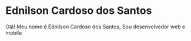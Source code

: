 # Ednilson Cardoso dos Santos

<p>Olá! Meu nome é Ednilson Cardoso dos Santos, Sou desenvolvedor web e mobile</P>

